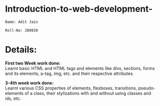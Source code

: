# Introduction-to-web-development-
```
Name: Adit Jain

Roll-No: 200038
```

# Details:

<b>First two Week work done:</b>
<br>Learnt basic HTML and HTML tags and elements like divs, sections, forms and its elements, a-tag, img, etc. and their respective attributes.

<b>3-4th week work done:</b>
<br>Learnt various CSS properties of elements, flexboxes, transitions, pseudo-elements of a class, their stylizations with and without using classes and ids, etc.
